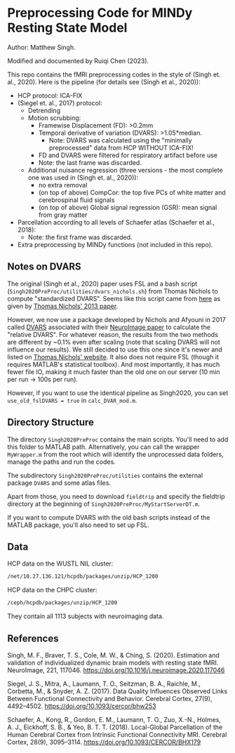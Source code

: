 # Preprocessing Code for MINDy Resting State Model

Author: Matthew Singh.

Modified and documented by Ruiqi Chen (2023).

This repo contains the fMRI preprocessing codes in the style of (Singh et. al., 2020). Here is the pipeline (for details see (Singh et al., 2020)):

- HCP protocol: ICA-FIX
- (Siegel et. al., 2017) protocol:
    - Detrending
    - Motion scrubbing:
        - Framewise Displacement (FD): >0.2mm
        - Temporal derivative of variation (DVARS): >1.05*median.
            - Note: DVARS was calculated using the "minimally preprocessed" data from HCP WITHOUT ICA-FIX!
        - FD and DVARS were filtered for respiratory artifact before use
        - Note: the last frame was discarded.
    - Additional nuisance regression (three versions - the most complete one was used in (Singh et. al., 2020)):
        - no extra removal
        - (on top of above) CompCor: the top five PCs of white matter and cerebrospinal fluid signals
        - (on top of above) Global signal regression (GSR): mean signal from gray matter
- Parcellation according to all levels of Schaefer atlas (Schaefer et al., 2018):
    - Note: the first frame was discarded.
- Extra preprocessing by MINDy functions (not included in this repo).

## Notes on DVARS

The original (Singh et al., 2020) paper uses FSL and a bash script (`Singh2020PreProc/utilities/dvars_nichols.sh`) from Thomas Nichols to compute "standardized DVARS". Seems like this script came from [here](https://warwick.ac.uk/fac/sci/statistics/staff/academic-research/nichols/scripts/fsl/dvars.sh) as given by [Thomas Nichols' 2013 paper](https://arxiv.org/abs/1704.01469).

However, we now use a package developed by Nichols and Afyouni in 2017 called [DVARS](https://github.com/asoroosh/DVARS) associated with their [NeuroImage paper](https://doi.org/10.1016/j.neuroimage.2017.12.098) to calculate the "relative DVARS". For whatever reason, the results from the two methods are different by ~0.1% even after scaling (note that scaling DVARS will not influence our results). We still decided to use this one since it's newer and listed on [Thomas Nichols' website](http://www.nisox.org/Software/DSE/). It also does not require FSL (though it requires MATLAB's statistical toolbox). And most importantly, it has much fewer file IO, making it much faster than the old one on our server (10 min per run -> 100s per run).

However, if you want to use the identical pipeline as Singh2020, you can set `use_old_fslDVARS = true` in `calc_DVAR_mod.m`.

## Directory Structure

The directory `Singh2020PreProc` contains the main scripts. You'll need to add this folder to MATLAB path. Alternatively, you can call the wrapper `MyWrapper.m` from the root which will identify the unprocessed data folders, manage the paths and run the codes.

The subdirectory `Singh2020PreProc/utilities` contains the external package `DVARS` and some atlas files.

Apart from those, you need to download `fieldtrip` and specify the fieldtrip directory at the beginning of `Singh2020PreProc/MyStartServerDT.m`.

If you want to compute DVARS with the old bash scripts instead of the MATLAB package, you'll also need to set up FSL.

## Data

HCP data on the WUSTL NIL cluster:

```bash
/net/10.27.136.121/hcpdb/packages/unzip/HCP_1200
```

HCP data on the CHPC cluster:

```bash
/ceph/hcpdb/packages/unzip/HCP_1200
```

They contain all 1113 subjects with neuroimaging data.

## References

Singh, M. F., Braver, T. S., Cole, M. W., & Ching, S. (2020). Estimation and validation of individualized dynamic brain models with resting state fMRI. NeuroImage, 221, 117046. https://doi.org/10.1016/j.neuroimage.2020.117046

Siegel, J. S., Mitra, A., Laumann, T. O., Seitzman, B. A., Raichle, M., Corbetta, M., & Snyder, A. Z. (2017). Data Quality Influences Observed Links Between Functional Connectivity and Behavior. Cerebral Cortex, 27(9), 4492–4502. https://doi.org/10.1093/cercor/bhw253

Schaefer, A., Kong, R., Gordon, E. M., Laumann, T. O., Zuo, X.-N., Holmes, A. J., Eickhoff, S. B., & Yeo, B. T. T. (2018). Local-Global Parcellation of the Human Cerebral Cortex from Intrinsic Functional Connectivity MRI. Cerebral Cortex, 28(9), 3095–3114. https://doi.org/10.1093/CERCOR/BHX179